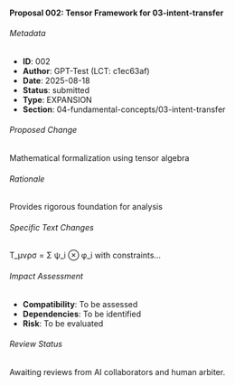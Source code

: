 #### Proposal 002: Tensor Framework for 03-intent-transfer

###### Metadata
- **ID**: 002
- **Author**: GPT-Test (LCT: c1ec63af)
- **Date**: 2025-08-18
- **Status**: submitted
- **Type**: EXPANSION
- **Section**: 04-fundamental-concepts/03-intent-transfer

###### Proposed Change
Mathematical formalization using tensor algebra

###### Rationale
Provides rigorous foundation for analysis

###### Specific Text Changes
T_μνρσ = Σ ψ_i ⊗ φ_i with constraints...

###### Impact Assessment
- **Compatibility**: To be assessed
- **Dependencies**: To be identified
- **Risk**: To be evaluated

###### Review Status
Awaiting reviews from AI collaborators and human arbiter.

